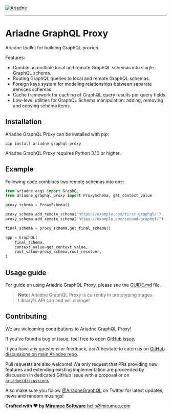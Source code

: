 [![Ariadne](https://ariadnegraphql.org/img/logo-horizontal-sm.png)](https://ariadnegraphql.org)

- - - - -

# Ariadne GraphQL Proxy

Ariadne toolkit for building GraphQL proxies.

Features:

- Combining multiple local and remote GraphQL schemas into single GraphQL schema.
- Routing GraphQL queries to local and remote GraphQL schemas.
- Foreign keys system for modeling relationships between separate services schemas.
- Cache framework for caching of GraphQL query results per query fields.
- Low-level utilities for GraphQL Schema manipulation: adding, removing and copying schema items.


## Installation

Ariadne GraphQL Proxy can be installed with pip:

```console
pip install ariadne-graphql-proxy
```

Ariadne GraphQL Proxy requires Python 3.10 or higher.


## Example

Following code combines two remote schemas into one:

```python
from ariadne.asgi import GraphQL
from ariadne_graphql_proxy import ProxySchema, get_context_value

proxy_schema = ProxySchema()

proxy_schema.add_remote_schema("https://example.com/first-graphql/")
proxy_schema.add_remote_schema("https://example.com/second-graphql/")

final_schema = proxy_schema.get_final_schema()

app = GraphQL(
    final_schema,
    context_value=get_context_value,
    root_value=proxy_schema.root_resolver,
)
```


## Usage guide

For guide on using Ariadne GraphQL Proxy, please see the [GUIDE.md](./GUIDE.md) file.

> **Note:** Ariadne GraphQL Proxy is currently in prototyping stages. Library's API can and will change!


## Contributing

We are welcoming contributions to Ariadne GraphQL Proxy!

If you've found a bug or issue, feel free to open [GitHub issue](https://github.com/mirumee/ariadne-graphql-proxy/issues).

If you have any questions or feedback, don't hesitate to catch us on [GitHub discussions on main Ariadne repo](https://github.com/mirumee/ariadne/discussions/).

Pull requests are also welcome! We only request that PRs providing new features and extending existing implementation are proceeded by discussion in dedicated GitHub issue with a proposal or on  [`ariadne/discussions`](https://github.com/mirumee/ariadne/discussions/).

Also make sure you follow [@AriadneGraphQL](https://twitter.com/AriadneGraphQL) on Twitter for latest updates, news and random musings!

**Crafted with ❤️ by [Mirumee Software](http://mirumee.com)**
hello@mirumee.com